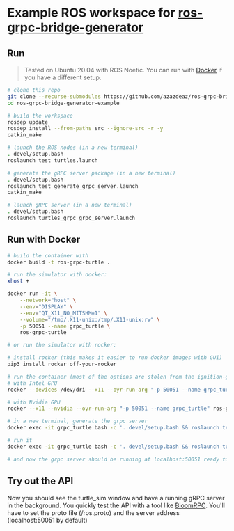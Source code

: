 # Example ROS workspace for [ros-grpc-bridge-generator](https://github.com/azazdeaz/ros-grpc-bridge-generator)

## Run 
> Tested on Ubuntu 20.04 with ROS Noetic. You can run with [Docker](#Docker) if you have a different setup. 

```bash
# clone this repo
git clone --recurse-submodules https://github.com/azazdeaz/ros-grpc-bridge-generator-example
cd ros-grpc-bridge-generator-example

# build the workspace
rosdep update
rosdep install --from-paths src --ignore-src -r -y
catkin_make

# launch the ROS nodes (in a new terminal)
. devel/setup.bash
roslaunch test turtles.launch

# generate the gRPC server package (in a new terminal)
. devel/setup.bash
roslaunch test generate_grpc_server.launch
catkin_make

# launch gRPC server (in a new terminal)
. devel/setup.bash
roslaunch turtles_grpc grpc_server.launch
```

## Run with Docker
```bash
# build the container with
docker build -t ros-grpc-turtle .
```

```bash
# run the simulator with docker:
xhost +

docker run -it \
    --network="host" \
    --env="DISPLAY" \
    --env="QT_X11_NO_MITSHM=1" \
    --volume="/tmp/.X11-unix:/tmp/.X11-unix:rw" \
    -p 50051 --name grpc_turtle \
    ros-grpc-turtle

# or run the simulator with rocker:

# install rocker (this makes it easier to run docker images with GUI)
pip3 install rocker off-your-rocker

# run the container (most of the options are stolen from the ignition-gym readme, hope they will work for you too :) )
# with Intel GPU
rocker --devices /dev/dri --x11 --oyr-run-arg "-p 50051 --name grpc_turtle" ros-grpc-turtle

# with Nvidia GPU
rocker --x11 --nvidia --oyr-run-arg "-p 50051 --name grpc_turtle" ros-grpc-turtle
```

```bash
# in a new terminal, generate the grpc server
docker exec -it grpc_turtle bash -c '. devel/setup.bash && roslaunch test generate_grpc_server.launch && catkin_make'

# run it
docker exec -it grpc_turtle bash -c '. devel/setup.bash && roslaunch turtles_grpc grpc_server.launch'

# and now the grpc server should be running at localhost:50051 ready to operate the turtle ٩(^‿^)۶!
```

## Try out the API

Now you should see the turtle_sim window and have a running gRPC server in the background. You quickly test the API with a tool like [BloomRPC](https://github.com/uw-labs/bloomrpc). You'll have to set the proto file (<generated pkg>/ros.proto) and the server address (localhost:50051 by default)